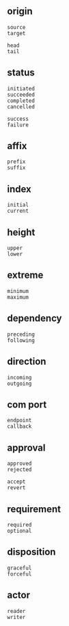 ## origin
```
source
target

head
tail
```

## status
```
initiated
succeeded
completed
cancelled

success
failure
```

## affix
```
prefix
suffix
```

## index
```
initial
current
```

## height
```
upper
lower
```

## extreme
```
minimum
maximum
```

## dependency
```
preceding
following
```

## direction
```
incoming
outgoing
```

## com port

```
endpoint
callback
```

## approval
```
approved
rejected

accept
revert
```

## requirement
```
required
optional
```

## disposition
```
graceful
forceful
```

## actor
```
reader
writer
```

